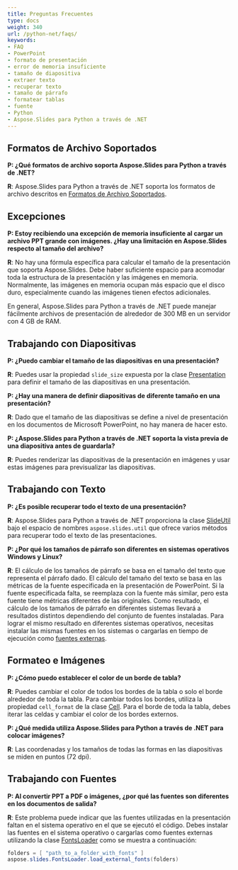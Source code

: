 ```yaml
---
title: Preguntas Frecuentes
type: docs
weight: 340
url: /python-net/faqs/
keywords:
- FAQ
- PowerPoint
- formato de presentación
- error de memoria insuficiente
- tamaño de diapositiva
- extraer texto
- recuperar texto
- tamaño de párrafo
- formatear tablas
- fuente
- Python
- Aspose.Slides para Python a través de .NET
---
```


## **Formatos de Archivo Soportados**

**P: ¿Qué formatos de archivo soporta Aspose.Slides para Python a través de .NET?**

**R**: Aspose.Slides para Python a través de .NET soporta los formatos de archivo descritos en [Formatos de Archivo Soportados](/slides/python-net/supported-file-formats/).

## **Excepciones**

**P: Estoy recibiendo una excepción de memoria insuficiente al cargar un archivo PPT grande con imágenes. ¿Hay una limitación en Aspose.Slides respecto al tamaño del archivo?**

**R**: No hay una fórmula específica para calcular el tamaño de la presentación que soporta Aspose.Slides. Debe haber suficiente espacio para acomodar toda la estructura de la presentación y las imágenes en memoria. Normalmente, las imágenes en memoria ocupan más espacio que el disco duro, especialmente cuando las imágenes tienen efectos adicionales.

En general, Aspose.Slides para Python a través de .NET puede manejar fácilmente archivos de presentación de alrededor de 300 MB en un servidor con 4 GB de RAM.

## **Trabajando con Diapositivas**

**P: ¿Puedo cambiar el tamaño de las diapositivas en una presentación?**

**R**: Puedes usar la propiedad `slide_size` expuesta por la clase [Presentation](https://reference.aspose.com/slides/python-net/aspose.slides/presentation/) para definir el tamaño de las diapositivas en una presentación.

**P: ¿Hay una manera de definir diapositivas de diferente tamaño en una presentación?**

**R**: Dado que el tamaño de las diapositivas se define a nivel de presentación en los documentos de Microsoft PowerPoint, no hay manera de hacer esto.

**P: ¿Aspose.Slides para Python a través de .NET soporta la vista previa de una diapositiva antes de guardarla?**

**R**: Puedes renderizar las diapositivas de la presentación en imágenes y usar estas imágenes para previsualizar las diapositivas.

## **Trabajando con Texto**

**P: ¿Es posible recuperar todo el texto de una presentación?**

**R**: Aspose.Slides para Python a través de .NET proporciona la clase [SlideUtil](https://reference.aspose.com/slides/python-net/aspose.slides.util/slideutil/) bajo el espacio de nombres `aspose.slides.util` que ofrece varios métodos para recuperar todo el texto de las presentaciones.

**P: ¿Por qué los tamaños de párrafo son diferentes en sistemas operativos Windows y Linux?**

**R**: El cálculo de los tamaños de párrafo se basa en el tamaño del texto que representa el párrafo dado. El cálculo del tamaño del texto se basa en las métricas de la fuente especificada en la presentación de PowerPoint. Si la fuente especificada falta, se reemplaza con la fuente más similar, pero esta fuente tiene métricas diferentes de las originales. Como resultado, el cálculo de los tamaños de párrafo en diferentes sistemas llevará a resultados distintos dependiendo del conjunto de fuentes instaladas. Para lograr el mismo resultado en diferentes sistemas operativos, necesitas instalar las mismas fuentes en los sistemas o cargarlas en tiempo de ejecución como [fuentes externas](/slides/python-net/custom-font/).

## **Formateo e Imágenes**

**P: ¿Cómo puedo establecer el color de un borde de tabla?**

**R**: Puedes cambiar el color de todos los bordes de la tabla o solo el borde alrededor de toda la tabla. Para cambiar todos los bordes, utiliza la propiedad `cell_format` de la clase [Cell](https://reference.aspose.com/slides/python-net/aspose.slides/cell/). Para el borde de toda la tabla, debes iterar las celdas y cambiar el color de los bordes externos.

**P: ¿Qué medida utiliza Aspose.Slides para Python a través de .NET para colocar imágenes?**

**R**: Las coordenadas y los tamaños de todas las formas en las diapositivas se miden en puntos (72 dpi).

## **Trabajando con Fuentes**

**P: Al convertir PPT a PDF o imágenes, ¿por qué las fuentes son diferentes en los documentos de salida?**

**R**: Este problema puede indicar que las fuentes utilizadas en la presentación faltan en el sistema operativo en el que se ejecutó el código. Debes instalar las fuentes en el sistema operativo o cargarlas como fuentes externas utilizando la clase [FontsLoader](https://reference.aspose.com/slides/python-net/aspose.slides/fontsloader/) como se muestra a continuación:
```cs
folders = [ "path_to_a_folder_with_fonts" ]
aspose.slides.FontsLoader.load_external_fonts(folders)
```